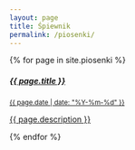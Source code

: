 ```yaml
---
layout: page
title: Śpiewnik
permalink: /piosenki/
---
```


<div class="list-group">
  {% for page in site.piosenki %}
 <a href="{{ page.url }}" class="list-group-item list-group-item-action">
    <div class="d-flex w-100 justify-content-between">
      <h5 class="mb-1">{{ page.title }}</h5>
      <small>{{ page.date | date: "%Y-%m-%d" }}</small>
    </div>
    <p class="mb-1">{{ page.description }}</p>
  </a>
  {% endfor %}

</div>
